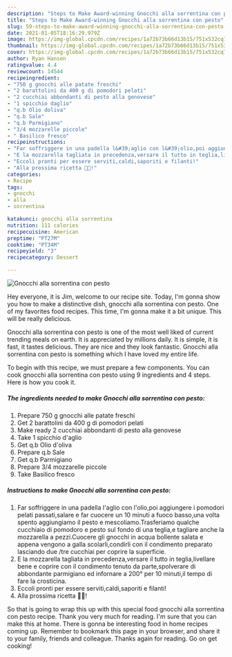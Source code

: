 ```yaml
---
description: "Steps to Make Award-winning Gnocchi alla sorrentina con pesto"
title: "Steps to Make Award-winning Gnocchi alla sorrentina con pesto"
slug: 59-steps-to-make-award-winning-gnocchi-alla-sorrentina-con-pesto
date: 2021-01-05T18:16:29.979Z
image: https://img-global.cpcdn.com/recipes/1a72b73b66d13b15/751x532cq70/gnocchi-alla-sorrentina-con-pesto-recipe-main-photo.jpg
thumbnail: https://img-global.cpcdn.com/recipes/1a72b73b66d13b15/751x532cq70/gnocchi-alla-sorrentina-con-pesto-recipe-main-photo.jpg
cover: https://img-global.cpcdn.com/recipes/1a72b73b66d13b15/751x532cq70/gnocchi-alla-sorrentina-con-pesto-recipe-main-photo.jpg
author: Ryan Hansen
ratingvalue: 4.4
reviewcount: 14544
recipeingredient:
- "750 g gnocchi alle patate freschi"
- "2 barattolini da 400 g di pomodori pelati"
- "2 cucchiai abbondanti di pesto alla genovese"
- "1 spicchio daglio"
- "q.b Olio doliva"
- "q.b Sale"
- "q.b Parmigiano"
- "3/4 mozzarelle piccole"
- " Basilico fresco"
recipeinstructions:
- "Far soffriggere in una padella l&#39;aglio con l&#39;olio,poi aggiungere i pomodori pelati passati,salare e far cuocere un 10 minuti a fuoco basso,una volta spento aggiungiamo il pesto e mescoliamo.Trasferiamo qualche cucchiaio di pomodoro e pesto sul fondo di una teglia,e tagliare anche la mozzarella a pezzi.Cuocere gli gnocchi in acqua bollente salata e appena vengono a galla scolarli,condirli con il condimento preparato lasciando due /tre cucchiai per coprire la superficie."
- "E la mozzarella tagliata in precedenza,versare il tutto in teglia,livellare bene e coprire con il condimento tenuto da parte,spolverare di abbondante parmigiano ed infornare a 200° per 10 minuti,il tempo di fare la crosticina."
- "Eccoli pronti per essere serviti,caldi,saporiti e filanti!"
- "Alla prossima ricetta 👩‍🍳!"
categories:
- Recipe
tags:
- gnocchi
- alla
- sorrentina

katakunci: gnocchi alla sorrentina 
nutrition: 111 calories
recipecuisine: American
preptime: "PT27M"
cooktime: "PT34M"
recipeyield: "3"
recipecategory: Dessert

---
```



![Gnocchi alla sorrentina con pesto](https://img-global.cpcdn.com/recipes/1a72b73b66d13b15/751x532cq70/gnocchi-alla-sorrentina-con-pesto-recipe-main-photo.jpg)

Hey everyone, it is Jim, welcome to our recipe site. Today, I'm gonna show you how to make a distinctive dish, gnocchi alla sorrentina con pesto. One of my favorites food recipes. This time, I'm gonna make it a bit unique. This will be really delicious.

Gnocchi alla sorrentina con pesto is one of the most well liked of current trending meals on earth. It is appreciated by millions daily. It is simple, it is fast, it tastes delicious. They are nice and they look fantastic. Gnocchi alla sorrentina con pesto is something which I have loved my entire life.




To begin with this recipe, we must prepare a few components. You can cook gnocchi alla sorrentina con pesto using 9 ingredients and 4 steps. Here is how you cook it.

<!--inarticleads1-->

##### The ingredients needed to make Gnocchi alla sorrentina con pesto:

1. Prepare 750 g gnocchi alle patate freschi
1. Get 2 barattolini da 400 g di pomodori pelati
1. Make ready 2 cucchiai abbondanti di pesto alla genovese
1. Take 1 spicchio d&#39;aglio
1. Get q.b Olio d&#39;oliva
1. Prepare q.b Sale
1. Get q.b Parmigiano
1. Prepare 3/4 mozzarelle piccole
1. Take  Basilico fresco




<!--inarticleads2-->

##### Instructions to make Gnocchi alla sorrentina con pesto:

1. Far soffriggere in una padella l&#39;aglio con l&#39;olio,poi aggiungere i pomodori pelati passati,salare e far cuocere un 10 minuti a fuoco basso,una volta spento aggiungiamo il pesto e mescoliamo.Trasferiamo qualche cucchiaio di pomodoro e pesto sul fondo di una teglia,e tagliare anche la mozzarella a pezzi.Cuocere gli gnocchi in acqua bollente salata e appena vengono a galla scolarli,condirli con il condimento preparato lasciando due /tre cucchiai per coprire la superficie.
1. E la mozzarella tagliata in precedenza,versare il tutto in teglia,livellare bene e coprire con il condimento tenuto da parte,spolverare di abbondante parmigiano ed infornare a 200° per 10 minuti,il tempo di fare la crosticina.
1. Eccoli pronti per essere serviti,caldi,saporiti e filanti!
1. Alla prossima ricetta 👩‍🍳!




So that is going to wrap this up with this special food gnocchi alla sorrentina con pesto recipe. Thank you very much for reading. I'm sure that you can make this at home. There is gonna be interesting food in home recipes coming up. Remember to bookmark this page in your browser, and share it to your family, friends and colleague. Thanks again for reading. Go on get cooking!
